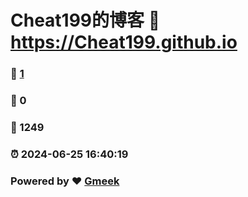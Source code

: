 # Cheat199的博客 :link: https://Cheat199.github.io 
### :page_facing_up: [1](https://Cheat199.github.io/tag.html) 
### :speech_balloon: 0 
### :hibiscus: 1249 
### :alarm_clock: 2024-06-25 16:40:19 
### Powered by :heart: [Gmeek](https://github.com/Meekdai/Gmeek)
